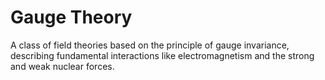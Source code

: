 # Gauge Theory

A class of field theories based on the principle of gauge invariance, describing fundamental interactions like electromagnetism and the strong and weak nuclear forces.